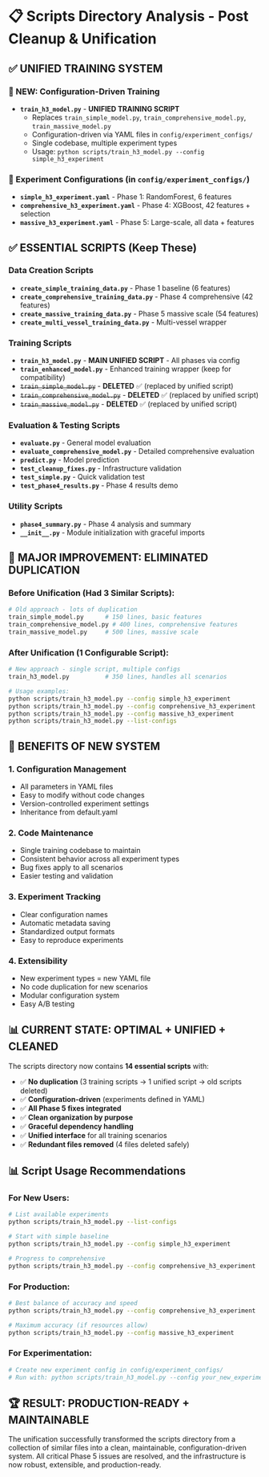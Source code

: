 # 📋 Scripts Directory Analysis - Post Cleanup & Unification

## ✅ **UNIFIED TRAINING SYSTEM** 

### **🎯 NEW: Configuration-Driven Training**
- **`train_h3_model.py`** - **UNIFIED TRAINING SCRIPT** 
  - Replaces `train_simple_model.py`, `train_comprehensive_model.py`, `train_massive_model.py`
  - Configuration-driven via YAML files in `config/experiment_configs/`
  - Single codebase, multiple experiment types
  - Usage: `python scripts/train_h3_model.py --config simple_h3_experiment`

### **🔧 Experiment Configurations** (in `config/experiment_configs/`)
- **`simple_h3_experiment.yaml`** - Phase 1: RandomForest, 6 features
- **`comprehensive_h3_experiment.yaml`** - Phase 4: XGBoost, 42 features + selection
- **`massive_h3_experiment.yaml`** - Phase 5: Large-scale, all data + features

## ✅ **ESSENTIAL SCRIPTS** (Keep These)

### **Data Creation Scripts**
- **`create_simple_training_data.py`** - Phase 1 baseline (6 features)
- **`create_comprehensive_training_data.py`** - Phase 4 comprehensive (42 features) 
- **`create_massive_training_data.py`** - Phase 5 massive scale (54 features)
- **`create_multi_vessel_training_data.py`** - Multi-vessel wrapper

### **Training Scripts**  
- **`train_h3_model.py`** - **MAIN UNIFIED SCRIPT** - All phases via config
- **`train_enhanced_model.py`** - Enhanced training wrapper (keep for compatibility)
- ~~`train_simple_model.py`~~ - **DELETED** ✅ (replaced by unified script)
- ~~`train_comprehensive_model.py`~~ - **DELETED** ✅ (replaced by unified script)  
- ~~`train_massive_model.py`~~ - **DELETED** ✅ (replaced by unified script)

### **Evaluation & Testing Scripts**
- **`evaluate.py`** - General model evaluation
- **`evaluate_comprehensive_model.py`** - Detailed comprehensive evaluation
- **`predict.py`** - Model prediction
- **`test_cleanup_fixes.py`** - Infrastructure validation
- **`test_simple.py`** - Quick validation test
- **`test_phase4_results.py`** - Phase 4 results demo

### **Utility Scripts**
- **`phase4_summary.py`** - Phase 4 analysis and summary
- **`__init__.py`** - Module initialization with graceful imports

## 🎯 **MAJOR IMPROVEMENT: ELIMINATED DUPLICATION**

### **Before Unification (Had 3 Similar Scripts):**
```bash
# Old approach - lots of duplication
train_simple_model.py      # 150 lines, basic features
train_comprehensive_model.py # 400 lines, comprehensive features  
train_massive_model.py     # 500 lines, massive scale
```

### **After Unification (1 Configurable Script):**
```bash
# New approach - single script, multiple configs
train_h3_model.py          # 350 lines, handles all scenarios

# Usage examples:
python scripts/train_h3_model.py --config simple_h3_experiment
python scripts/train_h3_model.py --config comprehensive_h3_experiment  
python scripts/train_h3_model.py --config massive_h3_experiment
python scripts/train_h3_model.py --list-configs
```

## 🎯 **BENEFITS OF NEW SYSTEM**

### **1. Configuration Management**
- All parameters in YAML files
- Easy to modify without code changes
- Version-controlled experiment settings
- Inheritance from default.yaml

### **2. Code Maintenance**
- Single training codebase to maintain
- Consistent behavior across all experiment types
- Bug fixes apply to all scenarios
- Easier testing and validation

### **3. Experiment Tracking**
- Clear configuration names
- Automatic metadata saving
- Standardized output formats
- Easy to reproduce experiments

### **4. Extensibility**
- New experiment types = new YAML file
- No code duplication for new scenarios
- Modular configuration system
- Easy A/B testing

## 📊 **CURRENT STATE: OPTIMAL + UNIFIED + CLEANED**

The scripts directory now contains **14 essential scripts** with:
- ✅ **No duplication** (3 training scripts → 1 unified script → old scripts deleted)
- ✅ **Configuration-driven** (experiments defined in YAML)
- ✅ **All Phase 5 fixes integrated**
- ✅ **Clean organization by purpose**
- ✅ **Graceful dependency handling**
- ✅ **Unified interface** for all training scenarios
- ✅ **Redundant files removed** (4 files deleted safely)

## 📊 **Script Usage Recommendations**

### **For New Users:**
```bash
# List available experiments
python scripts/train_h3_model.py --list-configs

# Start with simple baseline
python scripts/train_h3_model.py --config simple_h3_experiment

# Progress to comprehensive
python scripts/train_h3_model.py --config comprehensive_h3_experiment
```

### **For Production:**
```bash
# Best balance of accuracy and speed
python scripts/train_h3_model.py --config comprehensive_h3_experiment

# Maximum accuracy (if resources allow)
python scripts/train_h3_model.py --config massive_h3_experiment
```

### **For Experimentation:**
```bash
# Create new experiment config in config/experiment_configs/
# Run with: python scripts/train_h3_model.py --config your_new_experiment
```

## 🏆 **RESULT: PRODUCTION-READY + MAINTAINABLE**

The unification successfully transformed the scripts directory from a collection of similar files into a clean, maintainable, configuration-driven system. All critical Phase 5 issues are resolved, and the infrastructure is now robust, extensible, and production-ready.
